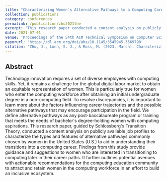 ```yaml
---
title: "Characterizing Women's Alternative Pathways to a Computing Career Using Content Analysis"
collection: publications
category: conferences
permalink: /publication/zhu2021the
excerpt: 'This research paper conducted a content analysis on publicly available job profiles to characterize the types and features of alternative pathways commonly chosen by women in the U.S.'
date: 2021-07-01
venue: 'Proceedings of the 54th ACM Technical Symposium on Computer Science Education V. 1'
paperurl: 'https://dl.acm.org/doi/abs/10.1145/3545945.3569798'
citation: 'Zhu, J., Lunn, S. J., & Ross, M. (2023, March). Characterizing women's alternative pathways to a computing career using content analysis. In Proceedings of the 54th ACM Technical Symposium on Computer Science Education V. 1 (pp. 158-164).https://doi.org/10.1145/3545945.3569798'
---
```


Abstract
---
Technology innovation requires a set of diverse employees with computing skills. Yet, it remains a challenge for the global digital labor market to obtain an equitable representation of women. This is particularly true for women who enter the computing workforce after obtaining an initial undergraduate degree in a non-computing field. To resolve discrepancies, it is important to learn more about the factors influencing career trajectories and the possible alternative pathways that may encourage participation in the field. We define alternative pathways as any post-baccalaureate program or training that meets the needs of bachelor's degree-holding women with computing aspirations. This research paper, guided by Schlossberg's Transition Theory, conducted a content analysis on publicly available job profiles to characterize the types and features of alternative pathways commonly chosen by women in the United States (U.S.) to aid in understanding their transitions into a computing career. Findings from this study provide guidance and suggestions to women who are interested in transitioning to computing later in their career paths. It further outlines potential avenues with actionable recommendations for the computing education community to attract and retain women in the computing workforce in an effort to build an inclusive ecosystem.
